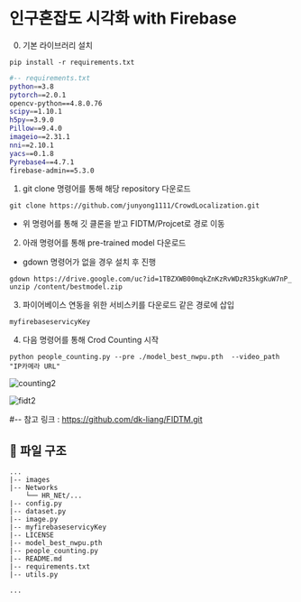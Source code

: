 # 인구혼잡도 시각화 with Firebase


0. 기본 라이브러리 설치 
```
pip install -r requirements.txt
```

```bash
#-- requirements.txt
python==3.8 
pytorch==2.0.1
opencv-python==4.8.0.76
scipy==1.10.1
h5py==3.9.0
Pillow==9.4.0
imageio==2.31.1
nni==2.10.1
yacs==0.1.8
Pyrebase4==4.7.1
firebase-admin==5.3.0
```
1. git clone 명령어를 통해 해당 repository 다운로드
```
git clone https://github.com/junyong1111/CrowdLocalization.git
```
- 위 명령어를 통해 깃 클론을 받고 FIDTM/Projcet로 경로 이동

2. 아래 명령어를 통해 pre-trained model 다운로드 
- gdown 명령어가 없을 경우 설치 후 진행
```
gdown https://drive.google.com/uc?id=1TBZXWB00mqkZnKzRvWDzR35kgKuW7nP_
unzip /content/bestmodel.zip
```

3. 파이어베이스 연동을 위한 서비스키를 다운로드 같은 경로에 삽입

```
myfirebaseservicyKey
```
4. 다음 명령어를 통해 Crod Counting 시작
```
python people_counting.py --pre ./model_best_nwpu.pth  --video_path "IP카메라 URL"
```

![counting2](https://github.com/Winter-Toy-Project/Honjab-Obseoye/assets/79856225/37d96356-8ba5-4d8d-9e01-a7c89333e3c3)

![fidt2](https://github.com/Winter-Toy-Project/Honjab-Obseoye/assets/79856225/d7e48a26-c13b-4245-b954-2c0eed249354)

#-- 참고 링크 : https://github.com/dk-liang/FIDTM.git 
</div>

## 🔎 파일 구조

```
...
|-- images
|-- Networks
    └── HR_NEt/...
|-- config.py
|-- dataset.py
|-- image.py
|-- myfirebaseservicyKey
|-- LICENSE
|-- model_best_nwpu.pth 
|-- people_counting.py
|-- README.md
|-- requirements.txt
|-- utils.py

...
```

